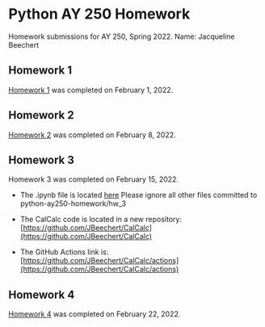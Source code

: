 # Python AY 250 Homework
Homework submissions for AY 250, Spring 2022. Name: Jacqueline Beechert

## Homework 1
[Homework 1](https://github.com/JBeechert/python-ay250-homework/blob/main/hw_1/hw_1_assignment.ipynb) was completed on February 1, 2022.

## Homework 2
[Homework 2](https://github.com/JBeechert/python-ay250-homework/blob/main/hw_2/hw_2.ipynb) was completed on February 8, 2022.

## Homework 3
Homework 3 was completed on February 15, 2022. 
- The .ipynb file is located [here](https://github.com/JBeechert/python-ay250-homework/blob/main/hw_3/hw_3.ipynb)
Please ignore all other files committed to python-ay250-homework/hw_3

- The CalCalc code is located in a new repository:
[https://github.com/JBeechert/CalCalc](https://github.com/JBeechert/CalCalc)

- The GitHub Actions link is:
[https://github.com/JBeechert/CalCalc/actions](https://github.com/JBeechert/CalCalc/actions)

## Homework 4
[Homework 4](https://github.com/JBeechert/python-ay250-homework/blob/main/hw_4/hw_4_parallelism.ipynb) was completed on February 22, 2022.

